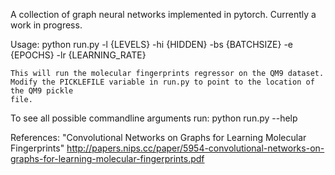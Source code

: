 A collection of graph neural networks implemented in pytorch.
Currently a work in progress.


Usage:
    python run.py -l {LEVELS} -hi {HIDDEN} -bs {BATCHSIZE} -e {EPOCHS} -lr {LEARNING_RATE}

    This will run the molecular fingerprints regressor on the QM9 dataset.
    Modify the PICKLEFILE variable in run.py to point to the location of the QM9 pickle
    file.

To see all possible commandline arguments run:
    python run.py --help


References:
"Convolutional Networks on Graphs for Learning Molecular Fingerprints"
http://papers.nips.cc/paper/5954-convolutional-networks-on-graphs-for-learning-molecular-fingerprints.pdf
